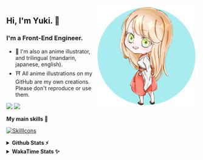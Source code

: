 <img style="width:270px;" align="right" src="./asset/image/yuki16bit-chibi-avatar.png">

## Hi, I'm Yuki. 🍋

### I'm a Front-End Engineer.

- 🍡 I'm also an anime illustrator, and trilingual (mandarin, japanese, english).
- ⛩ All anime illustrations on my GitHub are my own creations. Please don't reproduce or use them.

[![](https://img.shields.io/badge/Codesandbox-040404?style=for-the-badge&logo=codesandbox&logoColor=DBDBDB)](https://codesandbox.io/u/yuki16bit)
[![](https://img.shields.io/badge/Codepen-000000?style=for-the-badge&logo=codepen&logoColor=white)](https://codepen.io/yuki16bit)

**My main skills 🎋**

[![SkillIcons](https://skillicons.dev/icons?i=react,redux,ts,js,next,tailwind,css,mui,html,vite,py,docker,gcp,aws,figma)](https://skillicons.dev)

<details>
  <summary><b>Github Stats ⚡</b></summary>

![Yuki's GitHub stats](https://github-readme-stats.vercel.app/api?username=yuki16bit&theme=tokyonight&count_private=true&line_height=20)
![Yuki's top langs](https://github-readme-stats.vercel.app/api/top-langs/?username=yuki16bit&theme=tokyonight&count_private=true&layout=compact)

</details>

<details>
  <summary><b>WakaTime Stats ✨</b></summary>

<!--START_SECTION:waka-->
**I'm a Night 🦉** 

```text
🌞 Morning                1 commits           ░░░░░░░░░░░░░░░░░░░░░░░░░   00.26 % 
🌆 Daytime                145 commits         █████████░░░░░░░░░░░░░░░░   37.56 % 
🌃 Evening                156 commits         ██████████░░░░░░░░░░░░░░░   40.41 % 
🌙 Night                  84 commits          █████░░░░░░░░░░░░░░░░░░░░   21.76 % 
```


📊 **This Week I Spent My Time On** 

```text
🕑︎ Time Zone: Asia/Taipei

🐱‍💻 Projects: 
news-spark-frontend      21 hrs 23 mins      ███████████████░░░░░░░░░░   61.73 % 
yuki                     11 hrs 56 mins      █████████░░░░░░░░░░░░░░░░   34.46 % 
2023-hk-EnterpriseSearchP49 mins             █░░░░░░░░░░░░░░░░░░░░░░░░   02.38 % 
milecoolab-frontend      16 mins             ░░░░░░░░░░░░░░░░░░░░░░░░░   00.81 % 
LumiTure-FE              12 mins             ░░░░░░░░░░░░░░░░░░░░░░░░░   00.62 % 
```


 Last Updated on 05/12/2024 20:23:38 UTC
<!--END_SECTION:waka-->
</details>
